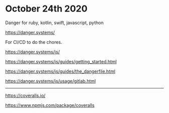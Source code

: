 # October 24th 2020

Danger for ruby, kotlin, swift, javascript, python

https://danger.systems/

For CI/CD to do the chores.

https://danger.systems/js/

https://danger.systems/js/guides/getting_started.html

https://danger.systems/js/guides/the_dangerfile.html

https://danger.systems/js/usage/gitlab.html

---

https://coveralls.io/

https://www.npmjs.com/package/coveralls
